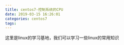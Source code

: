 ```yaml
---
title: centos7-控制系统的CPU
date: 2019-03-15 16:26:01
categories: centos7
tags:
---
```


这里是linux的学习基地，我们可以学习一些linux的常用知识
